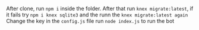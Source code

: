 
After clone, run `npm i` inside the folder.
After that run `knex migrate:latest`, if it fails try `npm i knex sqlite3` and the runn the `knex migrate:latest again`
Change the key in the `config.js` file
run `node index.js` to run the bot
